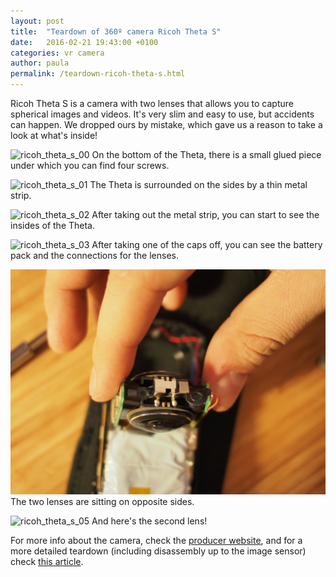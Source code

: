 ```yaml
---
layout: post
title:  "Teardown of 360º camera Ricoh Theta S"
date:   2016-02-21 19:43:00 +0100
categories: vr camera
author: paula
permalink: /teardown-ricoh-theta-s.html
---
```


Ricoh Theta S is a camera with two lenses that allows you to capture spherical images and videos. It's very slim and easy to use, but accidents can happen. We dropped ours by mistake, which gave us a reason to take a look at what's inside!

![ricoh_theta_s_00](/images/ricoh_theta_s_00.JPG)
On the bottom of the Theta, there is a small glued piece under which you can find four screws.  

![ricoh_theta_s_01](/images/ricoh_theta_s_01.JPG)
The Theta is surrounded on the sides by a thin metal strip.

![ricoh_theta_s_02](/images/ricoh_theta_s_02.JPG)
After taking out the metal strip, you can start to see the insides of the Theta.

![ricoh_theta_s_03](/images/ricoh_theta_s_03.JPG)
After taking one of the caps off, you can see the battery pack and the connections for the lenses.

![ricoh_theta_s_04](/images/ricoh_theta_s_04.JPG)
The two lenses are sitting on opposite sides.

![ricoh_theta_s_05](/images/ricoh_theta_s_05.JPG)
And here's the second lens!

For more info about the camera, check the <a href="https://theta360.com/en/about/theta/s.html" target="_blank">producer website</a>, and for a more detailed teardown (including disassembly up to the image sensor) check <a href="https://zavax.wordpress.com/2015/11/12/teardown-of-ricoh-theta-360-degree-spherical-panorama-camera/" target="_blank">this article</a>.